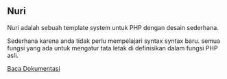 ## Nuri
Nuri adalah sebuah template system untuk PHP dengan desain sederhana.

Sederhana karena anda tidak perlu mempelajari syntax syntax baru. semua fungsi yang ada untuk mengatur tata letak di definisikan dalam fungsi PHP asli.

[Baca Dokumentasi](https://github.com/dhenfie/nuri/wiki)

